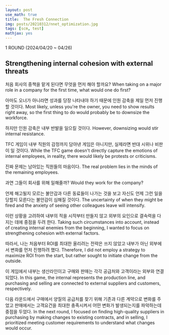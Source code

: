 ```yaml
---
layout: post
use_math: true
title:  The Fresh Connection
img: posts/20210312/nnet_optimization.jpg
tags: [scm, test]
mathjax: yes 
---
```


1 ROUND (2024/04/20 ~ 04/26)
## Strengthening internal cohesion with external threats

처음 회사의 중책을 맡게 된다면 무엇을 먼저 해야 할까요?
When taking on a major role in a company for the first time, what would one do first?

아마도 오너가 아니라면 성과를 당장 나타내야 하기 때문에 인원 감축을 제일 먼저 진행할 것이다.
Most likely, unless you're the owner, you need to show results right away, so the first thing to do would probably be to downsize the workforce.

하지만 인원 감축은 내부 반발을 일으킬 것이다.
However, downsizing would stir internal resistance.

TFC 게임이 내부 직원의 감정까지 담아낸 게임은 아니지만, 실제라면 반대 시위나 비판이 일 것이다.
While the TFC game doesn't directly capture the emotions of internal employees, in reality, there would likely be protests or criticisms.

진짜 문제는 남아있는 직원들의 마음이다.
The real problem lies in the minds of the remaining employees.

과연 그들이 회사를 위해 일해줄까?
Would they work for the company?

언제 해고될지 모르는 불안감과 다른 동료들이 나가는 것을 보고 자신도 언제 그런 일을 당할지 모른다는 불안감이 심해질 것이다.
The uncertainty of when they might be fired and the anxiety of seeing other colleagues leave will intensify.

이런 상황을 고려하여 내부의 적을 시작부터 만들지 않고 외부의 요인으로 결속력을 다지는 데에 중점을 두려 한다.
Taking such circumstances into account, instead of creating internal enemies from the beginning, I wanted to focus on strengthening cohesion with external factors.

따라서, 나는 처음부터 ROI를 최대한 올리려는 전략은 쓰지 않았고 내부가 아닌 외부에서 변화를 먼저 진행하려 했다.
Therefore, I did not employ a strategy to maximize ROI from the start, but rather sought to initiate change from the outside.

이 게임에서 내부는 생산라인이고 구매와 판매는 각각 공급처와 고객이라는 외부와 연결되었다.
In this game, the internal represents the production line, and purchasing and selling are connected to external suppliers and customers, respectively.

다음 라운드에서 구매에서 양질의 공급처를 찾기 위해 기존과 다른 계약으로 변화를 주었고 판매에서는 고객요건을 최대한 충족시켜서 어떤 변화가 발생되는지를 파악하는데 중점을 두었다.
In the next round, I focused on finding high-quality suppliers in purchasing by making changes to existing contracts, and in selling, I prioritized meeting customer requirements to understand what changes would occur.
